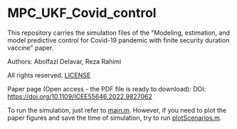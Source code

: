 # MPC_UKF_Covid_control
This repository carries the simulation files of the "Modeling, estimation, and model predictive control for Covid-19 pandemic with finite security duration vaccine" paper.

Authors: Abolfazl Delavar, Reza Rahimi

All rights reserved. [LICENSE](LICENSE)

Paper page (Open access - the PDF file is ready to download):
DOI: https://doi.org/10.1109/ICEE55646.2022.9827062

To run the simulation, just refer to [main.m](main.m). However, if you need to plot the paper figures and save the time of simulation, try to run [plotScenarios.m](plotScenarios.m).
